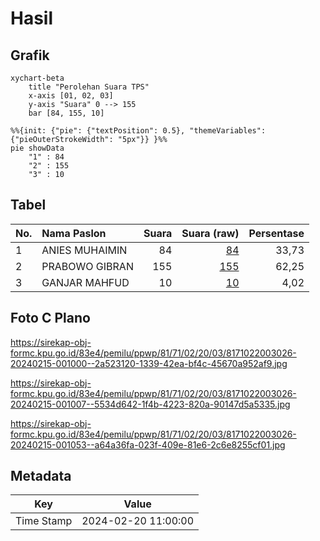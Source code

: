 # Hasil

## Grafik

```mermaid
xychart-beta
    title "Perolehan Suara TPS"
    x-axis [01, 02, 03]
    y-axis "Suara" 0 --> 155
    bar [84, 155, 10]
```

```mermaid
%%{init: {"pie": {"textPosition": 0.5}, "themeVariables": {"pieOuterStrokeWidth": "5px"}} }%%
pie showData
    "1" : 84
    "2" : 155
    "3" : 10
```

## Tabel

| No. | Nama Paslon    | Suara | Suara (raw) | Persentase |
|:--- |:-------------- | -----:| -----------:| ----------:|
| 1   | ANIES MUHAIMIN | 84    | [84][p-1]   | 33,73      |
| 2   | PRABOWO GIBRAN | 155   | [155][p-2]  | 62,25      |
| 3   | GANJAR MAHFUD  | 10    | [10][p-3]   | 4,02       |


[p-1]: https://github.com/gigit-pemilu/pemilu-2024-81-maluku/blob/main/pilpres/hitung-suara/sub/81-maluku/sub/71-kota-ambon/sub/02-sirimau/sub/2003-batu-merah/sub/026-tps/sub/paslon-1.txt
[p-2]: https://github.com/gigit-pemilu/pemilu-2024-81-maluku/blob/main/pilpres/hitung-suara/sub/81-maluku/sub/71-kota-ambon/sub/02-sirimau/sub/2003-batu-merah/sub/026-tps/sub/paslon-2.txt
[p-3]: https://github.com/gigit-pemilu/pemilu-2024-81-maluku/blob/main/pilpres/hitung-suara/sub/81-maluku/sub/71-kota-ambon/sub/02-sirimau/sub/2003-batu-merah/sub/026-tps/sub/paslon-3.txt

## Foto C Plano

https://sirekap-obj-formc.kpu.go.id/83e4/pemilu/ppwp/81/71/02/20/03/8171022003026-20240215-001000--2a523120-1339-42ea-bf4c-45670a952af9.jpg

https://sirekap-obj-formc.kpu.go.id/83e4/pemilu/ppwp/81/71/02/20/03/8171022003026-20240215-001007--5534d642-1f4b-4223-820a-90147d5a5335.jpg

https://sirekap-obj-formc.kpu.go.id/83e4/pemilu/ppwp/81/71/02/20/03/8171022003026-20240215-001053--a64a36fa-023f-409e-81e6-2c6e8255cf01.jpg


## Metadata

| Key        | Value               |
| ---------- | ------------------- |
| Time Stamp | 2024-02-20 11:00:00 |



